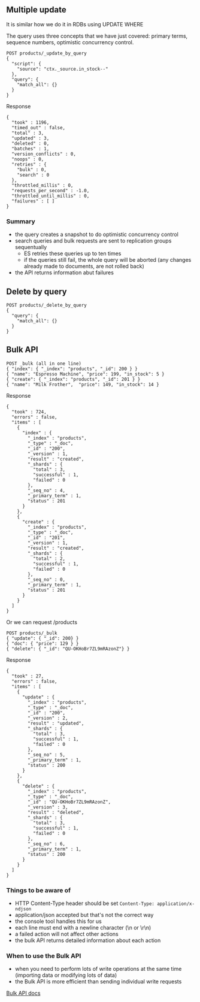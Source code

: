 ## Multiple update

It is similar how we do it in RDBs using UPDATE WHERE

The query uses three concepts that we have just covered: primary terms, sequence numbers, optimistic concurrency control.
```
POST products/_update_by_query
{
  "script": {
    "source": "ctx._source.in_stock--"
  },
  "query": {
    "match_all": {}
  }
}
```
Response
```
{
  "took" : 1196,
  "timed_out" : false,
  "total" : 3,
  "updated" : 3,
  "deleted" : 0,
  "batches" : 1,
  "version_conflicts" : 0,
  "noops" : 0,
  "retries" : {
    "bulk" : 0,
    "search" : 0
  },
  "throttled_millis" : 0,
  "requests_per_second" : -1.0,
  "throttled_until_millis" : 0,
  "failures" : [ ]
}
```
### Summary

* the query creates a snapshot to do optimistic concurrency control
* search queries and bulk requests are sent to replication groups sequentually
  - ES retries these queries up to ten times
  - if the queries still fail, the whole query will be aborted (any changes already made to documents, are not rolled back)
* the API returns information abut failures

## Delete by query
```
POST products/_delete_by_query
{
  "query": {
    "match_all": {}
  }
}
```

## Bulk API
```
POST _bulk (all in one line)
{ "index": { "_index": "products", "_id": 200 } }
{ "name": "Espresso Machine", "price": 199, "in_stock": 5 }
{ "create": { "_index": "products", "_id": 201 } }
{ "name": "Milk Frother",  "price": 149, "in_stock": 14 }
```
Response
```
{
  "took" : 724,
  "errors" : false,
  "items" : [
    {
      "index" : {
        "_index" : "products",
        "_type" : "_doc",
        "_id" : "200",
        "_version" : 1,
        "result" : "created",
        "_shards" : {
          "total" : 3,
          "successful" : 1,
          "failed" : 0
        },
        "_seq_no" : 4,
        "_primary_term" : 1,
        "status" : 201
      }
    },
    {
      "create" : {
        "_index" : "products",
        "_type" : "_doc",
        "_id" : "201",
        "_version" : 1,
        "result" : "created",
        "_shards" : {
          "total" : 2,
          "successful" : 1,
          "failed" : 0
        },
        "_seq_no" : 0,
        "_primary_term" : 1,
        "status" : 201
      }
    }
  ]
}
```
Or we can request /products
```
POST products/_bulk
{ "update": { "_id": 200} }
{ "doc": { "price": 129 } }
{ "delete": { "_id": "QU-OKHoBr7ZL9mRAzonZ"} }
```
Response
```
{
  "took" : 27,
  "errors" : false,
  "items" : [
    {
      "update" : {
        "_index" : "products",
        "_type" : "_doc",
        "_id" : "200",
        "_version" : 2,
        "result" : "updated",
        "_shards" : {
          "total" : 3,
          "successful" : 1,
          "failed" : 0
        },
        "_seq_no" : 5,
        "_primary_term" : 1,
        "status" : 200
      }
    },
    {
      "delete" : {
        "_index" : "products",
        "_type" : "_doc",
        "_id" : "QU-OKHoBr7ZL9mRAzonZ",
        "_version" : 3,
        "result" : "deleted",
        "_shards" : {
          "total" : 3,
          "successful" : 1,
          "failed" : 0
        },
        "_seq_no" : 6,
        "_primary_term" : 1,
        "status" : 200
      }
    }
  ]
}
```
### Things to be aware of

* HTTP Content-Type header should be set `Content-Type: application/x-ndjson`
* application/json accepted but that's not the correct way
* the console tool handles this for us
* each line must end with a newline character (\n or \r\n)
* a failed action will not affect other actions
* the bulk API returns detailed information about each action

### When to use the Bulk API

* when you need to perform lots of write operations at the same time (importing data or modifying lots of data)
* the Bulk API is more efficient than sending individual write requests


[Bulk API docs](https://www.elastic.co/guide/en/elasticsearch/reference/current/docs-bulk.html)






